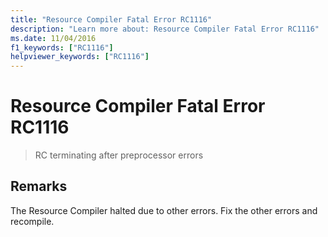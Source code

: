 ```yaml
---
title: "Resource Compiler Fatal Error RC1116"
description: "Learn more about: Resource Compiler Fatal Error RC1116"
ms.date: 11/04/2016
f1_keywords: ["RC1116"]
helpviewer_keywords: ["RC1116"]
---
```

# Resource Compiler Fatal Error RC1116

> RC terminating after preprocessor errors

## Remarks

The Resource Compiler halted due to other errors. Fix the other errors and recompile.
